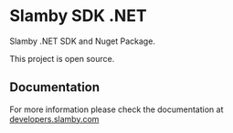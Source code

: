 # Slamby SDK .NET
Slamby .NET SDK and Nuget Package.

This project is open source.

## Documentation

For more information please check the documentation at [developers.slamby.com](https://developers.slamby.com)
